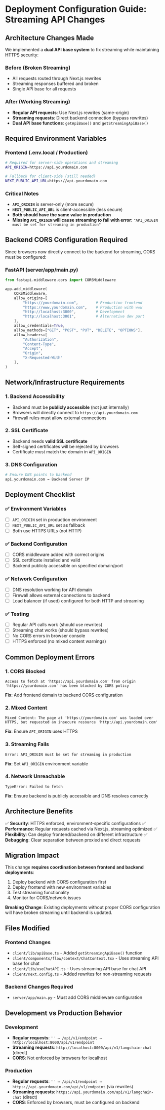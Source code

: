 # Deployment Configuration Guide: Streaming API Changes

## Architecture Changes Made

We implemented a **dual API base system** to fix streaming while maintaining HTTPS security:

### Before (Broken Streaming)
- All requests routed through Next.js rewrites
- Streaming responses buffered and broken
- Single API base for all requests

### After (Working Streaming)
- **Regular API requests**: Use Next.js rewrites (same-origin)
- **Streaming requests**: Direct backend connection (bypass rewrites)
- **Dual API base functions**: `getApiBase()` and `getStreamingApiBase()`

## Required Environment Variables

### Frontend (.env.local / Production)
```bash
# Required for server-side operations and streaming
API_ORIGIN=https://api.yourdomain.com

# Fallback for client-side (still needed)
NEXT_PUBLIC_API_URL=https://api.yourdomain.com
```

### Critical Notes
- **`API_ORIGIN`** is server-only (more secure)
- **`NEXT_PUBLIC_API_URL`** is client-accessible (less secure)
- **Both should have the same value in production**
- **Missing `API_ORIGIN` will cause streaming to fail with error**: `"API_ORIGIN must be set for streaming in production"`

## Backend CORS Configuration Required

Since browsers now directly connect to the backend for streaming, CORS must be configured:

### FastAPI (server/app/main.py)
```python
from fastapi.middleware.cors import CORSMiddleware

app.add_middleware(
    CORSMiddleware,
    allow_origins=[
        "https://yourdomain.com",        # Production frontend
        "https://www.yourdomain.com",    # Production with www
        "http://localhost:3000",         # Development
        "http://localhost:3001",         # Alternative dev port
    ],
    allow_credentials=True,
    allow_methods=["GET", "POST", "PUT", "DELETE", "OPTIONS"],
    allow_headers=[
        "Authorization", 
        "Content-Type",
        "Accept",
        "Origin",
        "X-Requested-With"
    ],
)
```

## Network/Infrastructure Requirements

### 1. Backend Accessibility
- Backend must be **publicly accessible** (not just internally)
- Browsers will directly connect to `https://api.yourdomain.com`
- Firewall rules must allow external connections

### 2. SSL Certificate
- Backend needs **valid SSL certificate**
- Self-signed certificates will be rejected by browsers
- Certificate must match the domain in `API_ORIGIN`

### 3. DNS Configuration
```bash
# Ensure DNS points to backend
api.yourdomain.com → Backend Server IP
```

## Deployment Checklist

### ✅ Environment Variables
- [ ] `API_ORIGIN` set in production environment
- [ ] `NEXT_PUBLIC_API_URL` set as fallback
- [ ] Both use HTTPS URLs (not HTTP)

### ✅ Backend Configuration
- [ ] CORS middleware added with correct origins
- [ ] SSL certificate installed and valid
- [ ] Backend publicly accessible on specified domain/port

### ✅ Network Configuration
- [ ] DNS resolution working for API domain
- [ ] Firewall allows external connections to backend
- [ ] Load balancer (if used) configured for both HTTP and streaming

### ✅ Testing
- [ ] Regular API calls work (should use rewrites)
- [ ] Streaming chat works (should bypass rewrites)
- [ ] No CORS errors in browser console
- [ ] HTTPS enforced (no mixed content warnings)

## Common Deployment Errors

### 1. CORS Blocked
```
Access to fetch at 'https://api.yourdomain.com' from origin 'https://yourdomain.com' has been blocked by CORS policy
```
**Fix**: Add frontend domain to backend CORS configuration

### 2. Mixed Content
```
Mixed Content: The page at 'https://yourdomain.com' was loaded over HTTPS, but requested an insecure resource 'http://api.yourdomain.com'
```
**Fix**: Ensure `API_ORIGIN` uses HTTPS

### 3. Streaming Fails
```
Error: API_ORIGIN must be set for streaming in production
```
**Fix**: Set `API_ORIGIN` environment variable

### 4. Network Unreachable
```
TypeError: Failed to fetch
```
**Fix**: Ensure backend is publicly accessible and DNS resolves correctly

## Architecture Benefits

✅ **Security**: HTTPS enforced, environment-specific configurations
✅ **Performance**: Regular requests cached via Next.js, streaming optimized
✅ **Flexibility**: Can deploy frontend/backend on different infrastructure
✅ **Debugging**: Clear separation between proxied and direct requests

## Migration Impact

This change **requires coordination between frontend and backend deployments**:
1. Deploy backend with CORS configuration first
2. Deploy frontend with new environment variables
3. Test streaming functionality
4. Monitor for CORS/network issues

**Breaking Change**: Existing deployments without proper CORS configuration will have broken streaming until backend is updated.

## Files Modified

### Frontend Changes
- `client/lib/apiBase.ts` - Added `getStreamingApiBase()` function
- `client/components/flow/context/ChatContext.tsx` - Uses streaming API base for chat
- `client/lib/useChatAPI.ts` - Uses streaming API base for chat API
- `client/next.config.ts` - Added rewrites for non-streaming requests

### Backend Changes Required
- `server/app/main.py` - Must add CORS middleware configuration

## Development vs Production Behavior

### Development
- **Regular requests**: `'' → /api/v1/endpoint → http://localhost:8000/api/v1/endpoint`
- **Streaming requests**: `http://localhost:8000/api/v1/langchain-chat` (direct)
- **CORS**: Not enforced by browsers for localhost

### Production
- **Regular requests**: `'' → /api/v1/endpoint → https://api.yourdomain.com/api/v1/endpoint` (via rewrites)
- **Streaming requests**: `https://api.yourdomain.com/api/v1/langchain-chat` (direct)
- **CORS**: Enforced by browsers, must be configured on backend
